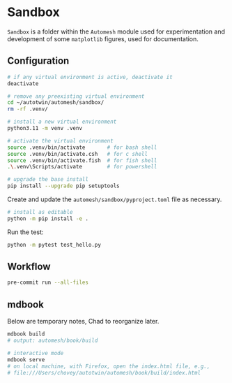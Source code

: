 # Sandbox

`Sandbox` is a folder within the `Automesh` module used for experimentation and development of some `matplotlib` figures, used for documentation.

## Configuration

```bash
# if any virtual environment is active, deactivate it
deactivate

# remove any preexisting virtual environment
cd ~/autotwin/automesh/sandbox/
rm -rf .venv/

# install a new virtual environment
python3.11 -m venv .venv

# activate the virtual environment
source .venv/bin/activate       # for bash shell
source .venv/bin/activate.csh   # for c shell
source .venv/bin/activate.fish  # for fish shell
.\.venv\Scripts/activate        # for powershell

# upgrade the base install
pip install --upgrade pip setuptools
```

Create and update the `automesh/sandbox/pyproject.toml` file as necessary.

```bash
# install as editable
python -m pip install -e .
```

Run the test:

```bash
python -m pytest test_hello.py
```

## Workflow

```bash
pre-commit run --all-files
```

## mdbook

Below are temporary notes, Chad to reorganize later.

```bash
mdbook build
# output: automesh/book/build

# interactive mode
mdbook serve
# on local machine, with Firefox, open the index.html file, e.g.,
# file:///Users/chovey/autotwin/automesh/book/build/index.html
```
